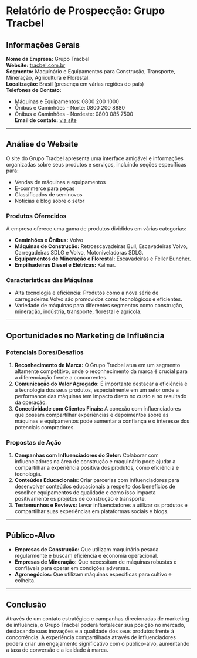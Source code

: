# Relatório de Prospecção: Grupo Tracbel

## Informações Gerais
**Nome da Empresa:** Grupo Tracbel  
**Website:** [tracbel.com.br](http://www.tracbel.com.br)  
**Segmento:** Maquinário e Equipamentos para Construção, Transporte, Mineração, Agricultura e Florestal.  
**Localização:** Brasil (presença em várias regiões do país)  
**Telefones de Contato:**
- Máquinas e Equipamentos: 0800 200 1000
- Ônibus e Caminhões - Norte: 0800 200 8880
- Ônibus e Caminhões - Nordeste: 0800 085 7500  
**Email de contato:** [via site](http://www.tracbel.com.br/contato/)  

---

## Análise do Website
O site do Grupo Tracbel apresenta uma interface amigável e informações organizadas sobre seus produtos e serviços, incluindo seções específicas para:
- Vendas de máquinas e equipamentos
- E-commerce para peças
- Classificados de seminovos
- Notícias e blog sobre o setor

### Produtos Oferecidos
A empresa oferece uma gama de produtos divididos em várias categorias:
- **Caminhões e Ônibus:** Volvo
- **Máquinas de Construção:** Retroescavadeiras Bull, Escavadeiras Volvo, Carregadeiras SDLG e Volvo, Motoniveladoras SDLG.
- **Equipamentos de Mineração e Florestal:** Escavadeiras e Feller Buncher.
- **Empilhadeiras Diesel e Elétricas:** Kalmar.

### Características das Máquinas
- Alta tecnologia e eficiência: Produtos como a nova série de carregadeiras Volvo são promovidos como tecnológicos e eficientes.
- Variedade de máquinas para diferentes segmentos como construção, mineração, indústria, transporte, florestal e agrícola.

---

## Oportunidades no Marketing de Influência
### Potenciais Dores/Desafios
1. **Reconhecimento de Marca:** O Grupo Tracbel atua em um segmento altamente competitivo, onde o reconhecimento da marca é crucial para a diferenciação frente a concorrentes.
2. **Comunicação do Valor Agregado:** É importante destacar a eficiência e a tecnologia dos seus produtos, especialmente em um setor onde a performance das máquinas tem impacto direto no custo e no resultado da operação.
3. **Conectividade com Clientes Finais:** A conexão com influenciadores que possam compartilhar experiências e depoimentos sobre as máquinas e equipamentos pode aumentar a confiança e o interesse dos potenciais compradores.

### Propostas de Ação
1. **Campanhas com Influenciadores do Setor:** Colaborar com influenciadores na área de construção e maquinário pode ajudar a compartilhar a experiência positiva dos produtos, como eficiência e tecnologia.
2. **Conteúdos Educacionais:** Criar parcerias com influenciadores para desenvolver conteúdos educacionais a respeito dos benefícios de escolher equipamentos de qualidade e como isso impacta positivamente os projetos de construção e transporte.
3. **Testemunhos e Reviews:** Levar influenciadores a utilizar os produtos e compartilhar suas experiências em plataformas sociais e blogs.

---

## Público-Alvo
- **Empresas de Construção:** Que utilizam maquinário pesada regularmente e buscam eficiência e economia operacional.
- **Empresas de Mineração:** Que necessitam de máquinas robustas e confiáveis para operar em condições adversas.
- **Agronegócios:** Que utilizam máquinas específicas para cultivo e colheita.

---

## Conclusão
Através de um contato estratégico e campanhas direcionadas de marketing de influência, o Grupo Tracbel poderá fortalecer sua posição no mercado, destacando suas inovações e a qualidade dos seus produtos frente à concorrência. A experiência compartilhada através de influenciadores poderá criar um engajamento significativo com o público-alvo, aumentando a taxa de conversão e a lealdade à marca.